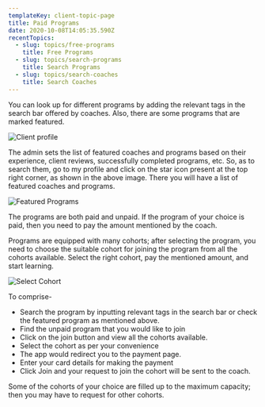 ```yaml
---
templateKey: client-topic-page
title: Paid Programs
date: 2020-10-08T14:05:35.590Z
recentTopics:
  - slug: topics/free-programs
    title: Free Programs
  - slug: topics/search-programs
    title: Search Programs
  - slug: topics/search-coaches
    title: Search Coaches
---
```

You can look up for different programs by adding the relevant tags in the search bar offered by coaches.  Also, there are some programs that are marked featured. 

![Client profile](/img/client-profile-i.png "Client profile")

The admin sets the list of featured coaches and programs based on their experience, client reviews, successfully completed programs, etc. So, as to search them, go to my profile and click on the star icon present at the top right corner, as shown in the above image. There you will have a list of featured coaches and programs.

![Featured Programs](/img/featured-coaches-programs-i.png "Featured Programs")

The programs are both paid and unpaid. If the program of your choice is paid, then you need to pay the amount mentioned by the coach. 

Programs are equipped with many cohorts; after selecting the program, you need to choose the suitable cohort for joining the program from all the cohorts available. Select the right cohort, pay the mentioned amount, and start learning. 

![Select Cohort](/img/select-cohort-i.png "Select Cohort")

To comprise-

* Search the program by inputting relevant tags in the search bar or check the featured program as mentioned above.
* Find the unpaid program that you would like to join
* Click on the join button and view all the cohorts available. 
* Select the cohort as per your convenience 
* The app would redirect you to the payment page.
* Enter your card details for making the payment
* Click Join and your request to join the cohort will be sent to the coach. 

Some of the cohorts of your choice are filled up to the maximum capacity; then you may have to request for other cohorts.
